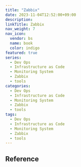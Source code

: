 ```yaml
---
title: "Zabbix"
date: 2023-11-04T12:52:00+09:00
description:
linkTitle: Zabbix
nav_weight: 7
nav_icon:
  vendor: bs
  name: book
  color: indigo
featured: true
series:
  - Dev Ops
  - Infrastructure as Code
  - Monitoring System
  - Zabbix
  - tools
categories:
  - Dev Ops
  - Infrastructure as Code
  - Monitoring System
  - Zabbix
  - tools
tags:
  - Dev Ops
  - Infrastructure as Code
  - Monitoring System
  - Zabbix
  - tools
---
```


## Reference

